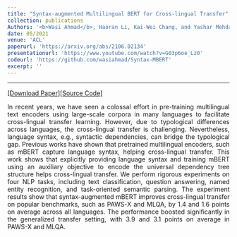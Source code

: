 ```yaml
---
title: "Syntax-augmented Multilingual BERT for Cross-lingual Transfer"
collection: publications
Authors: '<b>Wasi Ahmad</b>, Haoran Li, Kai-Wei Chang, and Yashar Mehdad.'
date: 05/2021
venue: 'ACL'
paperurl: 'https://arxiv.org/abs/2106.02134'
presentationurl: 'https://www.youtube.com/watch?v=G03p6oe_Lz0'
codeurl: 'https://github.com/wasiahmad/Syntax-MBERT'
excerpt: ''
---
```

---
<a href='https://arxiv.org/pdf/2106.02134.pdf' target="_blank">[Download Paper]</a><a href='https://github.com/wasiahmad/Syntax-MBERT' target="_blank">[Source Code]</a>

<p align="justify">
In recent years, we have seen a colossal effort in pre-training multilingual text encoders using large-scale corpora in many languages to facilitate cross-lingual transfer learning. However, due to typological differences across languages, the cross-lingual transfer is challenging. Nevertheless, language syntax, e.g., syntactic dependencies, can bridge the typological gap. Previous works have shown that pretrained multilingual encoders, such as mBERT capture language syntax, helping cross-lingual transfer. This work shows that explicitly providing language syntax and training mBERT using an auxiliary objective to encode the universal dependency tree structure helps cross-lingual transfer. We perform rigorous experiments on four NLP tasks, including text classification, question answering, named entity recognition, and task-oriented semantic parsing. The experiment results show that syntax-augmented mBERT improves cross-lingual transfer on popular benchmarks, such as PAWS-X and MLQA, by 1.4 and 1.6 points on average across all languages. The performance boosted significantly in the generalized transfer setting, with 3.9 and 3.1 points on average in PAWS-X and MLQA.
</p>
